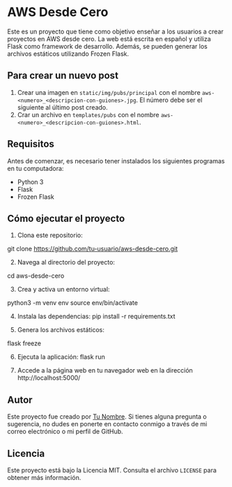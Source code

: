 # AWS Desde Cero

Este es un proyecto que tiene como objetivo enseñar a los usuarios a crear proyectos en AWS desde cero. La web está escrita en español y utiliza Flask como framework de desarrollo. Además, se pueden generar los archivos estáticos utilizando Frozen Flask.

## Para crear un nuevo post

1. Crear una imagen en `static/img/pubs/principal` con el nombre `aws-<numero>_<descripcion-con-guiones>.jpg`. El número debe ser el siguiente al último post creado. 
2. Crar un archivo en `templates/pubs` con el nombre `aws-<numero>_<descripcion-con-guiones>.html`.

## Requisitos

Antes de comenzar, es necesario tener instalados los siguientes programas en tu computadora:

- Python 3
- Flask
- Frozen Flask

## Cómo ejecutar el proyecto

1. Clona este repositorio:

git clone https://github.com/tu-usuario/aws-desde-cero.git

2. Navega al directorio del proyecto:

cd aws-desde-cero

3. Crea y activa un entorno virtual:

python3 -m venv env
source env/bin/activate

4. Instala las dependencias:
pip install -r requirements.txt



5. Genera los archivos estáticos:

flask freeze

6. Ejecuta la aplicación:
flask run


7. Accede a la página web en tu navegador web en la dirección http://localhost:5000/

## Autor

Este proyecto fue creado por [Tu Nombre](https://github.com/tu-usuario). Si tienes alguna pregunta o sugerencia, no dudes en ponerte en contacto conmigo a través de mi correo electrónico o mi perfil de GitHub.

## Licencia

Este proyecto está bajo la Licencia MIT. Consulta el archivo `LICENSE` para obtener más información.



